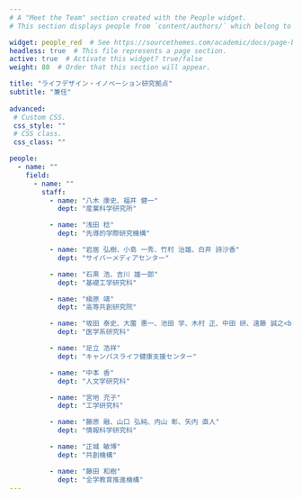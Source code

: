```yaml
---
# A "Meet the Team" section created with the People widget.
# This section displays people from `content/authors/` which belong to the `user_groups` below.

widget: people_red  # See https://sourcethemes.com/academic/docs/page-builder/
headless: true  # This file represents a page section.
active: true  # Activate this widget? true/false
weight: 80  # Order that this section will appear.

title: "ライフデザイン・イノベーション研究拠点"
subtitle: "兼任"
  
advanced:
 # Custom CSS. 
 css_style: ""
 # CSS class.
 css_class: ""

people:
  - name: ""
    field: 
      - name: ""
        staff:
          - name: "八木 康史、福井 健一"
            dept: "産業科学研究所"

          - name: "浅田 稔"
            dept: "先導的学際研究機構"

          - name: "岩居 弘樹、小島 一秀、竹村 治雄、白井 詩沙香"
            dept: "サイバーメディアセンター"

          - name: "石黒 浩、吉川 雄一郎"
            dept: "基礎工学研究科" 

          - name: "槇原 靖"
            dept: "高等共創研究院"

          - name: "坂田 泰史、大薗 惠一、池田 学、木村 正、中田 研、遠藤 誠之<br>武田 理宏、金本 隆司、横山 光樹、近田 彰治、小笠原 一生"
            dept: "医学系研究科"

          - name: "足立 浩祥"
            dept: "キャンパスライフ健康支援センター"

          - name: "中本 香"
            dept: "人文学研究科"

          - name: "宮地 充子"
            dept: "工学研究科"

          - name: "藤原 融、山口 弘純、内山 彰、矢内 直人"
            dept: "情報科学研究科"

          - name: "正城 敏博"
            dept: "共創機構"

          - name: "藤田 和樹"
            dept: "全学教育推進機構"
---
```

